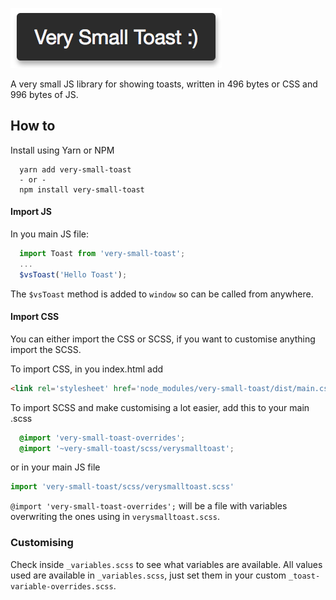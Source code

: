 ![hello](./hello.png)

A very small JS library for showing toasts, written in 496 bytes or CSS and 996 bytes of JS.

## How to

Install using Yarn or NPM
```
  yarn add very-small-toast
  - or -
  npm install very-small-toast
```

#### Import JS
In you main JS file:
``` js
  import Toast from 'very-small-toast';
  ...
  $vsToast('Hello Toast');
```
The `$vsToast` method is added to `window` so can be called from anywhere.

#### Import CSS
You can either import the CSS or SCSS, if you want to customise anything import the SCSS.

To import CSS, in you index.html add
``` html
<link rel='stylesheet' href='node_modules/very-small-toast/dist/main.css'/>
```

To import SCSS and make customising a lot easier, add this to your main .scss
``` css
  @import 'very-small-toast-overrides';
  @import '~very-small-toast/scss/verysmalltoast';
```
or in your main JS file
``` js
import 'very-small-toast/scss/verysmalltoast.scss'
```

`@import 'very-small-toast-overrides';` will be a file with variables overwriting the ones using in `verysmalltoast.scss`.

### Customising
Check inside `_variables.scss` to see what variables are available. All values used are available in `_variables.scss`, just set them in your custom `_toast-variable-overrides.scss`.
